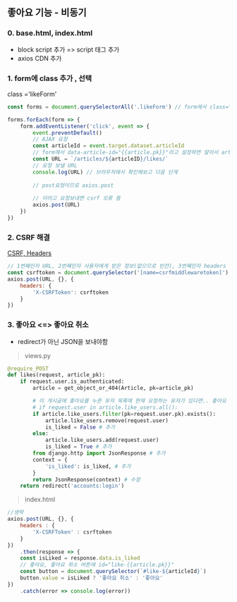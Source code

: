 ## 좋아요 기능 - 비동기

### 0.  base.html, index.html

- block script 추가 => script 태그 추가
- axios CDN 추가

### 1. form에 class 추가 , 선택

class ='likeForm'

```javascript
const forms = document.querySelectorAll('.likeForm') // form에서 class="likeForm"

forms.forEach(form => {
    form.addEventListener('click', event => {
        event.preventDefault()
        // AJAX 요청
        const articleId = event.target.dataset.articleId 
        // form에서 data-article-id="{{article.pk}}"라고 설정하면 알아서 articleId로 변환
        const URL = `/articles/${articleID}/likes/`
        // 요청 보낼 URL 
        console.log(URL) // 브라우저에서 확인해보고 다음 단계
        
        // post요청이므로 axios.post
        
        // 이러고 요청보내면 csrf 오류 뜸
        axios.post(URL)
    })
})
```

### 2. CSRF 해결

[CSRF, Headers](https://docs.djangoproject.com/en/4.0/ref/csrf/)

```javascript
// 1번째인자 URL, 2번째인자 사용자에게 받은 정보(없으므로 빈칸), 3번째인자 headers
const csrftoken = document.querySelector('[name=csrfmiddlewaretoken]').value
axios.post(URL, {}, {
    headers: {
        'X-CSRFToken': csrftoken
    }
})
```

### 3. 좋아요 <=> 좋아요 취소

- redirect가 아닌 JSON을 보내야함

>  views.py

```python
@require_POST
def likes(request, article_pk):
    if request.user.is_authenticated:
        article = get_object_or_404(Article, pk=article_pk)

        # 이 게시글에 좋아요를 누른 유저 목록에 현재 요청하는 유저가 있다면.. 좋아요 취소
        # if request.user in article.like_users.all(): 
        if article.like_users.filter(pk=request.user.pk).exists():
            article.like_users.remove(request.user)
            is_liked = False # 추가
        else:
            article.like_users.add(request.user)
            is_liked = True # 추가
        from django.http import JsonResponse # 추가
        context = { 
            'is_liked': is_liked, # 추가
        }
        return JsonResponse(context) # 수정
    return redirect('accounts:login')
```

> index.html

```javascript
//생략
axios.post(URL, {}, {
    headers : {
        'X-CSRFToken' : csrftoken
    }
})
	.then(response => {
    const isLiked = response.data.is_liked
    // 좋아요, 좋아요 취소 버튼에 id="like-{{article.pk}}"
    const button = document.querySelector(`#like-${articleId}`)
    button.value = isLiked ? '좋아요 취소' : '좋아요'
})
	.catch(error => console.log(error))
```



